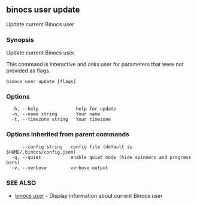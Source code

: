 ## binocs user update

Update current Binocs user

### Synopsis


Update current Binocs user.

This command is interactive and asks user for parameters that were not provided as flags.


```
binocs user update [flags]
```

### Options

```
  -h, --help              help for update
  -n, --name string       Your name
  -t, --timezone string   Your timezone
```

### Options inherited from parent commands

```
      --config string   config file (default is $HOME/.binocs/config.json)
  -q, --quiet           enable quiet mode (hide spinners and progress bars)
  -v, --verbose         verbose output
```

### SEE ALSO

* [binocs user](binocs_user.md)	 - Display information about current Binocs user

